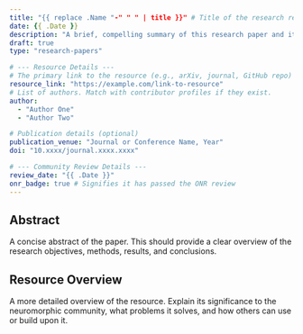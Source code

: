 ```yaml
---
title: "{{ replace .Name "-" " " | title }}" # Title of the research resource
date: {{ .Date }}
description: "A brief, compelling summary of this research paper and its key findings."
draft: true
type: "research-papers"

# --- Resource Details ---
# The primary link to the resource (e.g., arXiv, journal, GitHub repo)
resource_link: "https://example.com/link-to-resource"
# List of authors. Match with contributor profiles if they exist.
author:
  - "Author One"
  - "Author Two"

# Publication details (optional)
publication_venue: "Journal or Conference Name, Year"
doi: "10.xxxx/journal.xxxx.xxxx"

# --- Community Review Details ---
review_date: "{{ .Date }}"
onr_badge: true # Signifies it has passed the ONR review
---
```


## Abstract
A concise abstract of the paper. This should provide a clear overview of the research objectives, methods, results, and conclusions.

## Resource Overview
A more detailed overview of the resource. Explain its significance to the neuromorphic community, what problems it solves, and how others can use or build upon it.